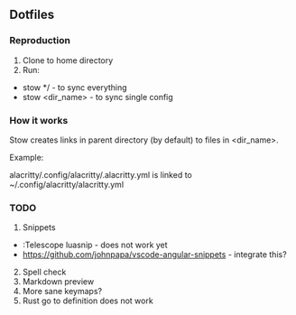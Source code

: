 ## Dotfiles

### Reproduction

1. Clone to home directory
2. Run:

- stow \*/ - to sync everything
- stow <dir_name> - to sync single config

### How it works

Stow creates links in parent directory (by default) to files in <dir_name>.

Example:

alacritty/.config/alacritty/.alacritty.yml is linked to ~/.config/alacritty/alacritty.yml

### TODO

1. Snippets

- :Telescope luasnip - does not work yet
- https://github.com/johnpapa/vscode-angular-snippets - integrate this?

2. Spell check
3. Markdown preview
4. More sane keymaps?
5. Rust go to definition does not work

